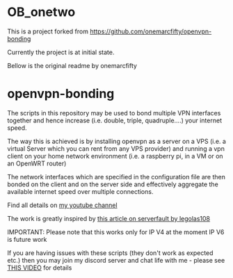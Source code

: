# OB_onetwo
This is a project forked from https://github.com/onemarcfifty/openvpn-bonding

Currently the project is at initial state.

Bellow is the original readme by onemarcfifty
# openvpn-bonding
>
The scripts in this repository may be used to bond multiple VPN interfaces together and hence increase (i.e. double, triple, quadruple....) your internet speed.

The way this is achieved is by installing openvpn as a server on a VPS (i.e. a virtual Server which you can rent from any VPS provider) and running a vpn client on your home network environment (i.e. a raspberry pi, in a VM or on an OpenWRT router)

The network interfaces which are specified in the configuration file are then bonded on the client and on the server side and effectively aggregate the available internet speed over multiple connections.

Find all details on [my youtube channel](https://www.youtube.com/channel/UCG5Ph9Mm6UEQLJJ-kGIC2AQ)

The work is greatly inspired by [this article on serverfault by legolas108](https://serverfault.com/questions/977589/how-to-bond-two-multiple-internet-connections-for-increased-speed-and-failover)

IMPORTANT: Please note that this works only for IP V4 at the moment
IP V6 is future work

If you are having issues with these scripts (they don't work as expected etc.) then you may join my discord server and chat life with me - please see [THIS VIDEO](https://youtu.be/VouCBt1NTjw) for details
